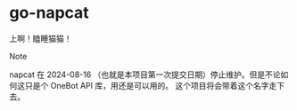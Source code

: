 # go-napcat

上啊！瞌睡猫猫！

> [!NOTE]
> napcat 在 2024-08-16 （也就是本项目第一次提交日期）停止维护。但是不论如何这只是个 OneBot API 库，用还是可以用的。
> 这个项目将会带着这个名字走下去。
